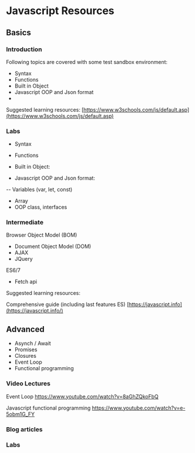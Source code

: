 # Javascript Resources


## Basics

### Introduction
Following topics are covered with some test sandbox environment:

 - Syntax
 - Functions
 - Built in Object
 - Javascript OOP and Json format
 -

Suggested learning resources:
[https://www.w3schools.com/js/default.asp](https://www.w3schools.com/js/default.asp)

### Labs
 - Syntax
 
 - Functions

 - Built in Object:
 
 - Javascript OOP and Json format:
 
 -- Variables (var, let, const)
-  Array
-  OOP class, interfaces



### Intermediate

 Browser Object Model (BOM)
 - Document Object Model (DOM)
 - AJAX
 - JQuery

 ES6/7

- Fetch api

Suggested learning resources:

Comprehensive guide (including last features ES)
[https://javascript.info](https://javascript.info/)


## Advanced
- Asynch / Await
- Promises
- Closures
- Event Loop
- Functional programming

### Video Lectures
Event Loop
https://www.youtube.com/watch?v=8aGhZQkoFbQ

Javascript functional programming
https://www.youtube.com/watch?v=e-5obm1G_FY


### Blog articles


### Labs



<!--stackedit_data:
eyJoaXN0b3J5IjpbMjAzOTYwMzkzOSwtMTk3MTQxNjA1OSwxMz
c3NDIxMjk1LDE5MDA4OTk2MTEsMTc0Nzg4ODIxMyw3MjQzNjE3
ODksLTExNTU1NDMyNDJdfQ==
-->
